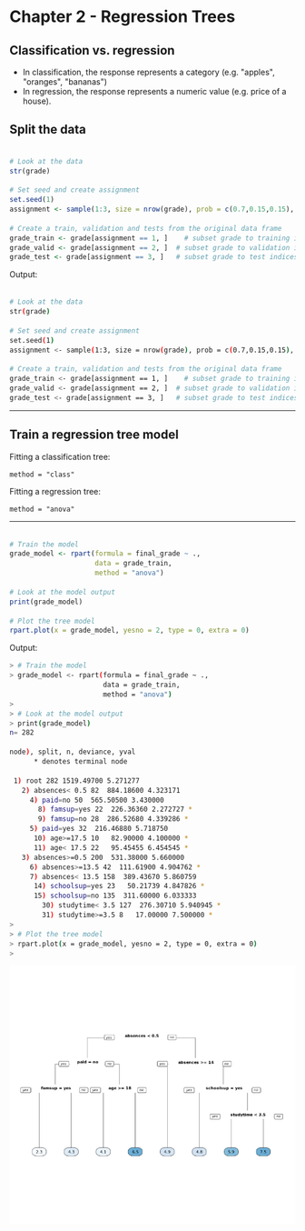 # Chapter 2 - Regression Trees

## Classification vs. regression


* In classification, the response represents a category (e.g. "apples", "oranges", "bananas")
* In regression, the response represents a numeric value (e.g. price of a house).

## Split the data

```r

# Look at the data
str(grade)

# Set seed and create assignment
set.seed(1)
assignment <- sample(1:3, size = nrow(grade), prob = c(0.7,0.15,0.15), replace = TRUE)

# Create a train, validation and tests from the original data frame 
grade_train <- grade[assignment == 1, ]    # subset grade to training indices only
grade_valid <- grade[assignment == 2, ]  # subset grade to validation indices only
grade_test <- grade[assignment == 3, ]   # subset grade to test indices only

```

Output:

```bash

# Look at the data
str(grade)

# Set seed and create assignment
set.seed(1)
assignment <- sample(1:3, size = nrow(grade), prob = c(0.7,0.15,0.15), replace = TRUE)

# Create a train, validation and tests from the original data frame 
grade_train <- grade[assignment == 1, ]    # subset grade to training indices only
grade_valid <- grade[assignment == 2, ]  # subset grade to validation indices only
grade_test <- grade[assignment == 3, ]   # subset grade to test indices only

```

***

## Train a regression tree model

Fitting a classification tree:
```
method = "class"

```
Fitting a regression tree:
```
method = "anova"

```
***

```r

# Train the model
grade_model <- rpart(formula = final_grade ~ ., 
                     data = grade_train, 
                     method = "anova")

# Look at the model output                      
print(grade_model)

# Plot the tree model
rpart.plot(x = grade_model, yesno = 2, type = 0, extra = 0)

```

Output:

```bash
> # Train the model
> grade_model <- rpart(formula = final_grade ~ ., 
                       data = grade_train, 
                       method = "anova")
> 
> # Look at the model output
> print(grade_model)
n= 282 

node), split, n, deviance, yval
      * denotes terminal node

 1) root 282 1519.49700 5.271277  
   2) absences< 0.5 82  884.18600 4.323171  
     4) paid=no 50  565.50500 3.430000  
       8) famsup=yes 22  226.36360 2.272727 *
       9) famsup=no 28  286.52680 4.339286 *
     5) paid=yes 32  216.46880 5.718750  
      10) age>=17.5 10   82.90000 4.100000 *
      11) age< 17.5 22   95.45455 6.454545 *
   3) absences>=0.5 200  531.38000 5.660000  
     6) absences>=13.5 42  111.61900 4.904762 *
     7) absences< 13.5 158  389.43670 5.860759  
      14) schoolsup=yes 23   50.21739 4.847826 *
      15) schoolsup=no 135  311.60000 6.033333  
        30) studytime< 3.5 127  276.30710 5.940945 *
        31) studytime>=3.5 8   17.00000 7.500000 *
> 
> # Plot the tree model
> rpart.plot(x = grade_model, yesno = 2, type = 0, extra = 0)
> 

```

![ch2plot1](ch2plot1.png)









